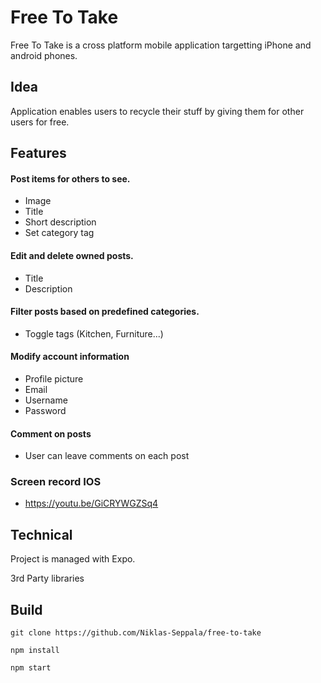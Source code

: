 # Free To Take

Free To Take is a cross platform mobile application targetting iPhone and android phones.

## Idea

Application enables users to recycle their stuff by giving them for other users for free.

## Features

#### Post items for others to see.

- Image
- Title
- Short description
- Set category tag

#### Edit and delete owned posts.

- Title
- Description

#### Filter posts based on predefined categories.

- Toggle tags (Kitchen, Furniture...)

#### Modify account information

- Profile picture
- Email
- Username
- Password

#### Comment on posts

- User can leave comments on each post

### Screen record IOS

- https://youtu.be/GiCRYWGZSq4

## Technical

Project is managed with Expo.

3rd Party libraries

## Build

```
git clone https://github.com/Niklas-Seppala/free-to-take

npm install

npm start
```
